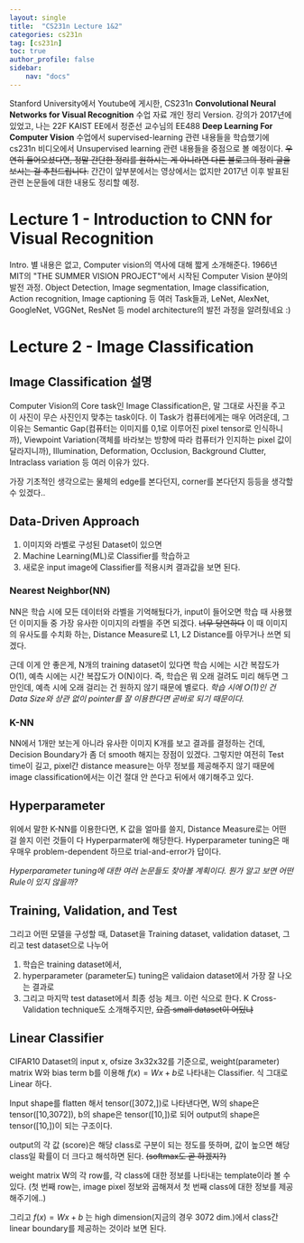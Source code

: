 ```yaml
---
layout: single
title:  "CS231n Lecture 1&2"
categories: cs231n
tag: [cs231n]
toc: true
author_profile: false
sidebar:
    nav: "docs"
---
```


Stanford University에서 Youtube에 게시한, CS231n **Convolutional Neural Networks for Visual Recognition** 수업 자료 개인 정리 Version.
강의가 2017년에 있었고, 나는 22F KAIST EE에서 정준선 교수님의 EE488 **Deep Learning For Computer Vision** 수업에서 supervised-learning 관련 내용들을 학습했기에 cs231n 비디오에서 Unsupervised learning 관련 내용들을 중점으로 볼 예정이다.
~~우연히 들어오셨다면, 정말 간단한 정리를 원하시는 게 아니라면 다른 블로그의 정리 글을 보시는 걸 추천드립니다.~~
간간이 앞부분에서는 영상에서는 없지만 2017년 이후 발표된 관련 논문들에 대한 내용도 정리할 예정.

# Lecture 1 - Introduction to CNN for Visual Recognition
Intro. 별 내용은 없고, Computer vision의 역사에 대해 짧게 소개해준다.
1966년 MIT의 "THE SUMMER VISION PROJECT"에서 시작된 Computer Vision 분야의 발전 과정. Object Detection, Image segmentation, Image classification, Action recognition, Image captioning 등 여러 Task들과,
LeNet, AlexNet, GoogleNet, VGGNet, ResNet 등 model architecture의 발전 과정을 알려줬네요 :)

# Lecture 2 - Image Classification

## Image Classification 설명
Computer Vision의 Core task인 Image Classification은, 말 그대로 사진을 주고 이 사진이 무슨 사진인지 맞추는 task이다. 이 Task가 컴퓨터에게는 매우 어려운데, 그 이유는 Semantic Gap(컴퓨터는 이미지를 0,1로 이루어진 pixel tensor로 인식하니까), Viewpoint Variation(객체를 바라보는 방향에 따라 컴퓨터가 인지하는 pixel 값이 달라지니까), Illumination, Deformation, Occlusion, Background Clutter, Intraclass variation 등 여러 이유가 있다.

가장 기초적인 생각으로는 물체의 edge를 본다던지, corner를 본다던지 등등을 생각할 수 있겠다..

## Data-Driven Approach
1. 이미지와 라벨로 구성된 Dataset이 있으면
2. Machine Learning(ML)로 Classifier를 학습하고
3. 새로운 input image에 Classifier를 적용시켜 결과값을 보면 된다.

### Nearest Neighbor(NN)
NN은 학습 시에 모든 데이터와 라벨을 기억해뒀다가, input이 들어오면 학습 때 사용했던 이미지들 중 가장 유사한 이미지의 라벨을 주면 되겠다. ~~너무 당연하다~~
이 때 이미지의 유사도를 수치화 하는, Distance Measure로 L1, L2 Distance를 아무거나 쓰면 되겠다.

근데 이게 안 좋은게, N개의 training dataset이 있다면
학습 시에는 시간 복잡도가 O(1), 예측 시에는 시간 복잡도가 O(N)이다.
즉, 학습은 뭐 오래 걸려도 미리 해두면 그만인데, 예측 시에 오래 걸리는 건 원하지 않기 때문에 별로다.
*학습 시에 O(1)인 건 Data Size와 상관 없이 pointer를 잘 이용한다면 곧바로 되기 때문이다.*

### K-NN
NN에서 1개만 보는게 아니라 유사한 이미지 K개를 보고 결과를 결정하는 건데, Decision Boundary가 좀 더 smooth 해지는 장점이 있겠다.
그렇지만 여전히 Test time이 길고, pixel간 distance measure는 아무 정보를 제공해주지 않기 때문에 image classification에서는 이건 절대 안 쓴다고 뒤에서 얘기해주고 있다.

## Hyperparameter
위에서 말한 K-NN를 이용한다면, K 값을 얼마를 쓸지, Distance Measure로는 어떤 걸 쓸지 이런 것들이 다 Hyperparmater에 해당한다. Hyperparameter tuning은 매우매우 problem-dependent 하므로 trial-and-error가 답이다.

*Hyperparameter tuning에 대한 여러 논문들도 찾아볼 계획이다. 뭔가 알고 보면 어떤 Rule이 있지 않을까?*

## Training, Validation, and Test
그리고 어떤 모델을 구성할 때, Dataset을 Training dataset, validation dataset, 그리고 test dataset으로 나누어
1. 학습은 training dataset에서,
2. hyperparameter (parameter도) tuning은 validaion dataset에서 가장 잘 나오는 결과로
3. 그리고 마지막 test dataset에서 최종 성능 체크.
이런 식으로 한다.
K Cross-Validation technique도 소개해주지만, ~~요즘 small dataset이 어딨냐~~

## Linear Classifier
CIFAR10 Dataset의 input x, ofsize 3x32x32를 기준으로,
weight(parameter) matrix W와 bias term b를 이용해 $f(x)=Wx+b$로 나타내는 Classifier. 식 그대로 Linear 하다.

Input shape를 flatten 해서 tensor([3072,])로 나타낸다면, W의 shape은 tensor([10,3072]), b의 shape은 tensor([10,])로 되어
output의 shape은 tensor([10,])이 되는 구조이다.

output의 각 값 (score)은 해당 class로 구분이 되는 정도를 뜻하며, 값이 높으면 해당 class일 확률이 더 크다고 해석하면 된다. ~~(softmax도 곧 하겠지?)~~

weight matrix W의 각 row를, 각 class에 대한 정보를 나타내는 template이라 볼 수 있다. (첫 번째 row는, image pixel 정보와 곱해져서 첫 번째 class에 대한 정보를 제공해주기에..)

그리고 $f(x)=Wx+b$ 는 high dimension(지금의 경우 3072 dim.)에서 class간 linear boundary를 제공하는 것이라 보면 된다.

